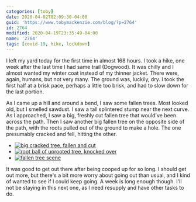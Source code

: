 ```yaml
---
categories: [toby]
date: 2020-04-02T02:09:30-04:00
guid: 'https://www.tobymackenzie.com/blog/?p=2764'
id: 2764
modified: 2020-04-19T23:35:49-04:00
name: '2764'
tags: [covid-19, hike, lockdown]
---
```


I left my yard today for the first time in almost 168 hours.<!--more-->  I took a hike, one week after the last time I had same trail (Dogwood).  It was chilly and I almost wanted my winter coat instead of my thinner jacket.  There were, again, humans, but not very many.  The ground was, luckily, dry.  I took the first half at a brisk pace, perhaps a little too brisk, and had to slow down for the last portion.

As I came up a hill and around a bend, I saw some fallen trees.  Most looked old, but I smelled sawdust.  I saw a tall splintered stump near the next curve.  As I approached, I saw a big, freshly cut fallen tree that would've been across the path.  Then I saw another big fallen tree on the opposite side of the path, with the roots pulled out of the ground to make a hole.  The one presumably cracked and fell, hitting the other.

- [![big cracked tree, fallen and cut](https://www.tobymackenzie.com/_/wp-content/uploads/2020/04/IMG_20200401_193030.jpg)](https://www.tobymackenzie.com/_/wp-content/uploads/2020/04/IMG_20200401_193030.jpg)
- [![root ball of uprooted tree, knocked over](https://www.tobymackenzie.com/_/wp-content/uploads/2020/04/IMG_20200401_193042.jpg)](https://www.tobymackenzie.com/_/wp-content/uploads/2020/04/IMG_20200401_193042.jpg)
- [![fallen tree scene](https://www.tobymackenzie.com/_/wp-content/uploads/2020/04/IMG_20200401_193147.jpg)](https://www.tobymackenzie.com/_/wp-content/uploads/2020/04/IMG_20200401_193147.jpg)

It was good to get out there after being cooped up for so long.  I should get out more, but there's a bit more worry about going out than usual, and I kind of wanted to see if I could keep going.  A week is long enough though.  I'll not be staying in this next one, as I need resupply and have other tasks to do.
